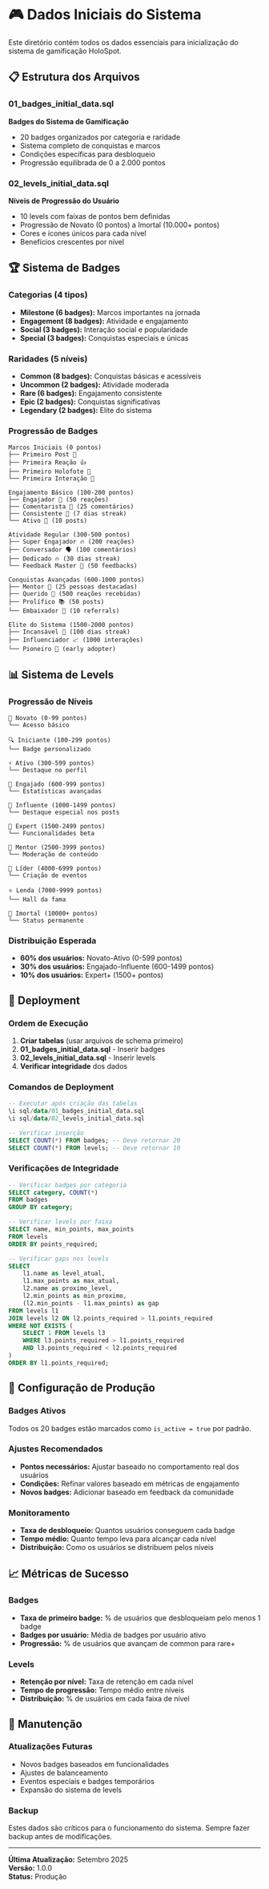 # 🎮 Dados Iniciais do Sistema

Este diretório contém todos os dados essenciais para inicialização do sistema de gamificação HoloSpot.

## 📋 Estrutura dos Arquivos

### 01_badges_initial_data.sql
**Badges do Sistema de Gamificação**
- 20 badges organizados por categoria e raridade
- Sistema completo de conquistas e marcos
- Condições específicas para desbloqueio
- Progressão equilibrada de 0 a 2.000 pontos

### 02_levels_initial_data.sql
**Níveis de Progressão do Usuário**
- 10 levels com faixas de pontos bem definidas
- Progressão de Novato (0 pontos) a Imortal (10.000+ pontos)
- Cores e ícones únicos para cada nível
- Benefícios crescentes por nível

## 🏆 Sistema de Badges

### Categorias (4 tipos)
- **Milestone (6 badges):** Marcos importantes na jornada
- **Engagement (8 badges):** Atividade e engajamento
- **Social (3 badges):** Interação social e popularidade
- **Special (3 badges):** Conquistas especiais e únicas

### Raridades (5 níveis)
- **Common (8 badges):** Conquistas básicas e acessíveis
- **Uncommon (2 badges):** Atividade moderada
- **Rare (6 badges):** Engajamento consistente
- **Epic (2 badges):** Conquistas significativas
- **Legendary (2 badges):** Elite do sistema

### Progressão de Badges
```
Marcos Iniciais (0 pontos)
├── Primeiro Post 📝
├── Primeira Reação 👍
├── Primeiro Holofote 🌟
└── Primeira Interação 🎉

Engajamento Básico (100-200 pontos)
├── Engajador 💪 (50 reações)
├── Comentarista 💬 (25 comentários)
├── Consistente 📅 (7 dias streak)
└── Ativo 📖 (10 posts)

Atividade Regular (300-500 pontos)
├── Super Engajador 🔥 (200 reações)
├── Conversador 🗣️ (100 comentários)
├── Dedicado 🔥 (30 dias streak)
└── Feedback Master 📝 (50 feedbacks)

Conquistas Avançadas (600-1000 pontos)
├── Mentor 🧭 (25 pessoas destacadas)
├── Querido 💖 (500 reações recebidas)
├── Prolífico 📚 (50 posts)
└── Embaixador 🤝 (10 referrals)

Elite do Sistema (1500-2000 pontos)
├── Incansável 💎 (100 dias streak)
├── Influenciador 📈 (1000 interações)
└── Pioneiro 🚀 (early adopter)
```

## 📊 Sistema de Levels

### Progressão de Níveis
```
🌱 Novato (0-99 pontos)
└── Acesso básico

🔍 Iniciante (100-299 pontos)
└── Badge personalizado

⚡ Ativo (300-599 pontos)
└── Destaque no perfil

🤝 Engajado (600-999 pontos)
└── Estatísticas avançadas

📢 Influente (1000-1499 pontos)
└── Destaque especial nos posts

🎯 Expert (1500-2499 pontos)
└── Funcionalidades beta

🧭 Mentor (2500-3999 pontos)
└── Moderação de conteúdo

👑 Líder (4000-6999 pontos)
└── Criação de eventos

⭐ Lenda (7000-9999 pontos)
└── Hall da fama

💎 Imortal (10000+ pontos)
└── Status permanente
```

### Distribuição Esperada
- **60% dos usuários:** Novato-Ativo (0-599 pontos)
- **30% dos usuários:** Engajado-Influente (600-1499 pontos)
- **10% dos usuários:** Expert+ (1500+ pontos)

## 🚀 Deployment

### Ordem de Execução
1. **Criar tabelas** (usar arquivos de schema primeiro)
2. **01_badges_initial_data.sql** - Inserir badges
3. **02_levels_initial_data.sql** - Inserir levels
4. **Verificar integridade** dos dados

### Comandos de Deployment
```sql
-- Executar após criação das tabelas
\i sql/data/01_badges_initial_data.sql
\i sql/data/02_levels_initial_data.sql

-- Verificar inserção
SELECT COUNT(*) FROM badges; -- Deve retornar 20
SELECT COUNT(*) FROM levels; -- Deve retornar 10
```

### Verificações de Integridade
```sql
-- Verificar badges por categoria
SELECT category, COUNT(*) 
FROM badges 
GROUP BY category;

-- Verificar levels por faixa
SELECT name, min_points, max_points 
FROM levels 
ORDER BY points_required;

-- Verificar gaps nos levels
SELECT 
    l1.name as level_atual,
    l1.max_points as max_atual,
    l2.name as proximo_level,
    l2.min_points as min_proximo,
    (l2.min_points - l1.max_points) as gap
FROM levels l1
JOIN levels l2 ON l2.points_required > l1.points_required
WHERE NOT EXISTS (
    SELECT 1 FROM levels l3 
    WHERE l3.points_required > l1.points_required 
    AND l3.points_required < l2.points_required
)
ORDER BY l1.points_required;
```

## 🎯 Configuração de Produção

### Badges Ativos
Todos os 20 badges estão marcados como `is_active = true` por padrão.

### Ajustes Recomendados
- **Pontos necessários:** Ajustar baseado no comportamento real dos usuários
- **Condições:** Refinar valores baseado em métricas de engajamento
- **Novos badges:** Adicionar baseado em feedback da comunidade

### Monitoramento
- **Taxa de desbloqueio:** Quantos usuários conseguem cada badge
- **Tempo médio:** Quanto tempo leva para alcançar cada nível
- **Distribuição:** Como os usuários se distribuem pelos níveis

## 📈 Métricas de Sucesso

### Badges
- **Taxa de primeiro badge:** % de usuários que desbloqueiam pelo menos 1 badge
- **Badges por usuário:** Média de badges por usuário ativo
- **Progressão:** % de usuários que avançam de common para rare+

### Levels
- **Retenção por nível:** Taxa de retenção em cada nível
- **Tempo de progressão:** Tempo médio entre níveis
- **Distribuição:** % de usuários em cada faixa de nível

## 🔧 Manutenção

### Atualizações Futuras
- Novos badges baseados em funcionalidades
- Ajustes de balanceamento
- Eventos especiais e badges temporários
- Expansão do sistema de levels

### Backup
Estes dados são críticos para o funcionamento do sistema. Sempre fazer backup antes de modificações.

---

**Última Atualização:** Setembro 2025  
**Versão:** 1.0.0  
**Status:** Produção


